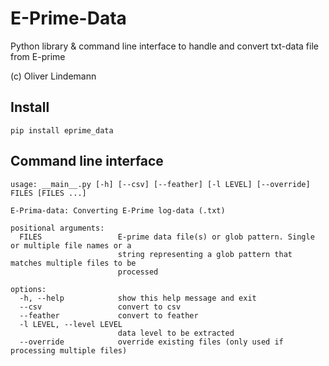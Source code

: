 # E-Prime-Data

Python library &amp; command line interface to handle and convert txt-data file from E-prime

(c) Oliver Lindemann

## Install

```
pip install eprime_data
```

## Command line interface

```
usage: __main__.py [-h] [--csv] [--feather] [-l LEVEL] [--override] FILES [FILES ...]

E-Prima-data: Converting E-Prime log-data (.txt)

positional arguments:
  FILES                 E-prime data file(s) or glob pattern. Single or multiple file names or a
                        string representing a glob pattern that matches multiple files to be
                        processed

options:
  -h, --help            show this help message and exit
  --csv                 convert to csv
  --feather             convert to feather
  -l LEVEL, --level LEVEL
                        data level to be extracted
  --override            override existing files (only used if processing multiple files)
```